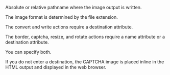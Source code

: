 Absolute or relative pathname where the image output is written.

The image format is determined by the file extension.

The convert and write actions require a destination attribute.

The border, captcha, resize, and rotate actions require a name attribute or a destination attribute.

You can specify both.

If you do not enter a destination,
the CAPTCHA image is placed inline in the HTML output and displayed in the web browser.